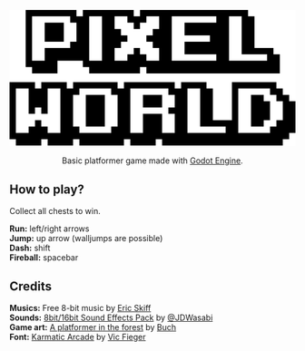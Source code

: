 <p align="center"><img src="https://raw.githubusercontent.com/godot-pour-les-nuls/pixel-world/main/sprites/title.png" alt="Pixel World logo"></p>

<p align="center">Basic platformer game made with <a href="https://godotengine.org/">Godot Engine</a>.</p>

## How to play?
<p>Collect all chests to win.</p>

<span>**Run:** left/right arrows</span><br>
<span>**Jump:** up arrow (walljumps are possible)</span><br>
<span>**Dash:** shift</span><br>
<span>**Fireball:** spacebar</span>

## Credits
<span>**Musics:** Free 8-bit music by [Eric Skiff](http://ericskiff.com/music/)</span><br>
<span>**Sounds:** [8bit/16bit Sound Effects Pack](https://jdwasabi.itch.io/8-bit-16-bit-sound-effects-pack) by [@JDWasabi](https://twitter.com/JDWasabi)</span><br>
<span>**Game art:** [A platformer in the forest](https://opengameart.org/content/a-platformer-in-the-forest) by [Buch](https://opengameart.org/users/buch)</span><br>
<span>**Font:** [Karmatic Arcade](https://www.dafont.com/karmatic-arcade.font) by [Vic Fieger](http://www.vicfieger.com/)</span>
